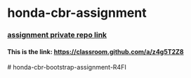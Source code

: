 # honda-cbr-assignment
### [assignment private repo link](https://classroom.github.com/a/z4g5T2Z8)
#### This is the link: https://classroom.github.com/a/z4g5T2Z8
#   h o n d a - c b r - b o o t s t r a p - a s s i g n m e n t - R 4 F I  
 